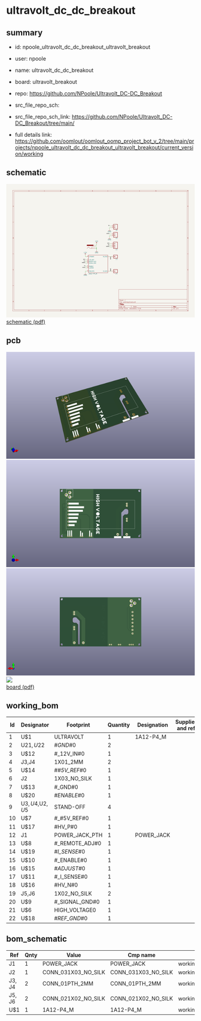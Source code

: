 # ultravolt_dc_dc_breakout
 
## summary 
* id: npoole_ultravolt_dc_dc_breakout_ultravolt_breakout
* user: npoole
* name: ultravolt_dc_dc_breakout
* board: ultravolt_breakout
* repo: https://github.com/NPoole/Ultravolt_DC-DC_Breakout



* src_file_repo_sch: 
* src_file_repo_sch_link: https://github.com/NPoole/Ultravolt_DC-DC_Breakout/tree/main/
* full details link: https://github.com/oomlout/oomlout_oomp_project_bot_v_2/tree/main/projects/npoole_ultravolt_dc_dc_breakout_ultravolt_breakout/current_version/working  

## schematic  
![](working_schematic_600.png)  
[schematic (pdf)](working_schematic.pdf) 






















## pcb  
![](working_3d_600.png) 
![](working_3d_front_600.png)  
![](working_3d_back_600.png)  
![](working_600.png)  
[board (pdf)](working.pdf)  

## working_bom
| Id | Designator | Footprint | Quantity | Designation | Supplier and ref |  | None | 
| --- | --- | --- | --- | --- | --- | --- | --- | 
| 1 | U$1 | ULTRAVOLT | 1 | 1A12-P4_M |  |  | [''] | 
| 2 | U$21,U$22 | #_GND_#0 | 2 |  |  |  | [''] | 
| 3 | U$12 | #_12V_IN#0 | 1 |  |  |  | [''] | 
| 4 | J3,J4 | 1X01_2MM | 2 |  |  |  | [''] | 
| 5 | U$14 | #_#5V_REF_#0 | 1 |  |  |  | [''] | 
| 6 | J2 | 1X03_NO_SILK | 1 |  |  |  | [''] | 
| 7 | U$13 | #_GND#0 | 1 |  |  |  | [''] | 
| 8 | U$20 | #_ENABLE_#0 | 1 |  |  |  | [''] | 
| 9 | U$3,U$4,U$2,U$5 | STAND-OFF | 4 |  |  |  | [''] | 
| 10 | U$7 | #_#5V_REF#0 | 1 |  |  |  | [''] | 
| 11 | U$17 | #HV_P#0 | 1 |  |  |  | [''] | 
| 12 | J1 | POWER_JACK_PTH | 1 | POWER_JACK |  |  | [''] | 
| 13 | U$8 | #_REMOTE_ADJ#0 | 1 |  |  |  | [''] | 
| 14 | U$19 | #_I_SENSE_#0 | 1 |  |  |  | [''] | 
| 15 | U$10 | #_ENABLE#0 | 1 |  |  |  | [''] | 
| 16 | U$15 | #_ADJUST_#0 | 1 |  |  |  | [''] | 
| 17 | U$11 | #_I_SENSE#0 | 1 |  |  |  | [''] | 
| 18 | U$16 | #HV_N#0 | 1 |  |  |  | [''] | 
| 19 | J5,J6 | 1X02_NO_SILK | 2 |  |  |  | [''] | 
| 20 | U$9 | #_SIGNAL_GND#0 | 1 |  |  |  | [''] | 
| 21 | U$6 | HIGH_VOLTAGE0 | 1 |  |  |  | [''] | 
| 22 | U$18 | #_REF_GND_#0 | 1 |  |  |  | [''] | 


## bom_schematic
| Ref | Qnty | Value | Cmp name | Footprint | Description | Vendor | DNP | 
| --- | --- | --- | --- | --- | --- | --- | --- | 
| J1 | 1 | POWER_JACK | POWER_JACK | working:POWER_JACK_PTH |  |  |  | 
| J2 | 1 | CONN_031X03_NO_SILK | CONN_031X03_NO_SILK | working:1X03_NO_SILK |  |  |  | 
| J3, J4 | 2 | CONN_01PTH_2MM | CONN_01PTH_2MM | working:1X01_2MM |  |  |  | 
| J5, J6 | 2 | CONN_021X02_NO_SILK | CONN_021X02_NO_SILK | working:1X02_NO_SILK |  |  |  | 
| U$1 | 1 | 1A12-P4_M | 1A12-P4_M | working:ULTRAVOLT |  |  |  | 



